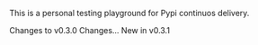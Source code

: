 This is a personal testing playground for Pypi continuos delivery.

Changes to v0.3.0
Changes...
New in v0.3.1